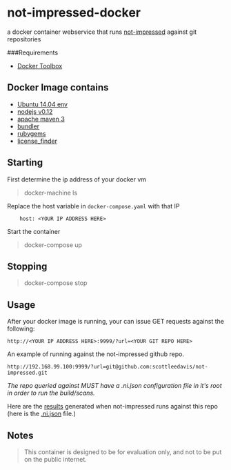 # not-impressed-docker
a docker container webservice that runs [not-impressed](https://github.com/scottleedavis/not-impressed) against git repositories


###Requirements
* [Docker Toolbox](https://www.docker.com/toolbox)

Docker Image contains
--------------------
* [Ubuntu 14.04 env](http://releases.ubuntu.com/14.04/)
* [nodejs v0.12](https://nodejs.org/en/)
* [apache maven 3](https://maven.apache.org/download.cgi)
* [bundler](http://bundler.io/)
* [rubygems](https://rubygems.org/)
* [license_finder](https://github.com/pivotal/LicenseFinder)


Starting
-------------
First determine the ip address of your docker vm

> docker-machine ls

Replace the host variable in `docker-compose.yaml` with that IP

```
    host: <YOUR IP ADDRESS HERE>
```

Start the container

> docker-compose up

Stopping
-------------
> docker-compose stop


Usage
-------------

After your docker image is running, your can issue GET requests against the following:
```
http://<YOUR IP ADDRESS HERE>:9999/?url=<YOUR GIT REPO HERE>
```

An example of running against the not-impressed github repo.
```
http://192.168.99.100:9999/?url=git@github.com:scottleedavis/not-impressed.git
```
*The repo queried against MUST have a .ni.json configuration file in it's root in order to run the build/scans.*

Here are the [results](results.json) generated when not-impressed runs against this repo (here is the  [.ni.json](.ni.json) file.)

Notes
-------------
> This container is designed to be for evaluation only, and not to be put on the public internet.
